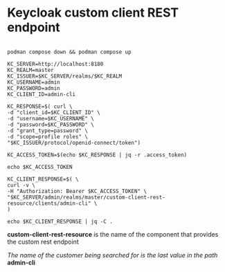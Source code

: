 # Keycloak custom client REST endpoint

```shell

podman compose down && podman compose up

KC_SERVER=http://localhost:8180
KC_REALM=master
KC_ISSUER=$KC_SERVER/realms/$KC_REALM
KC_USERNAME=admin
KC_PASSWORD=admin
KC_CLIENT_ID=admin-cli

KC_RESPONSE=$( curl \
-d "client_id=$KC_CLIENT_ID" \
-d "username=$KC_USERNAME" \
-d "password=$KC_PASSWORD" \
-d "grant_type=password" \
-d "scope=profile roles" \
"$KC_ISSUER/protocol/openid-connect/token")

KC_ACCESS_TOKEN=$(echo $KC_RESPONSE | jq -r .access_token)

echo $KC_ACCESS_TOKEN

KC_CLIENT_RESPONSE=$( \
curl -v \
-H "Authorization: Bearer $KC_ACCESS_TOKEN" \
"$KC_SERVER/admin/realms/master/custom-client-rest-resource/clients/admin-cli" \
)

echo $KC_CLIENT_RESPONSE | jq -C .

```

**custom-client-rest-resource** is the name of the component that provides the custom rest endpoint

*The name of the customer being searched for is the last value in the path* **admin-cli**
